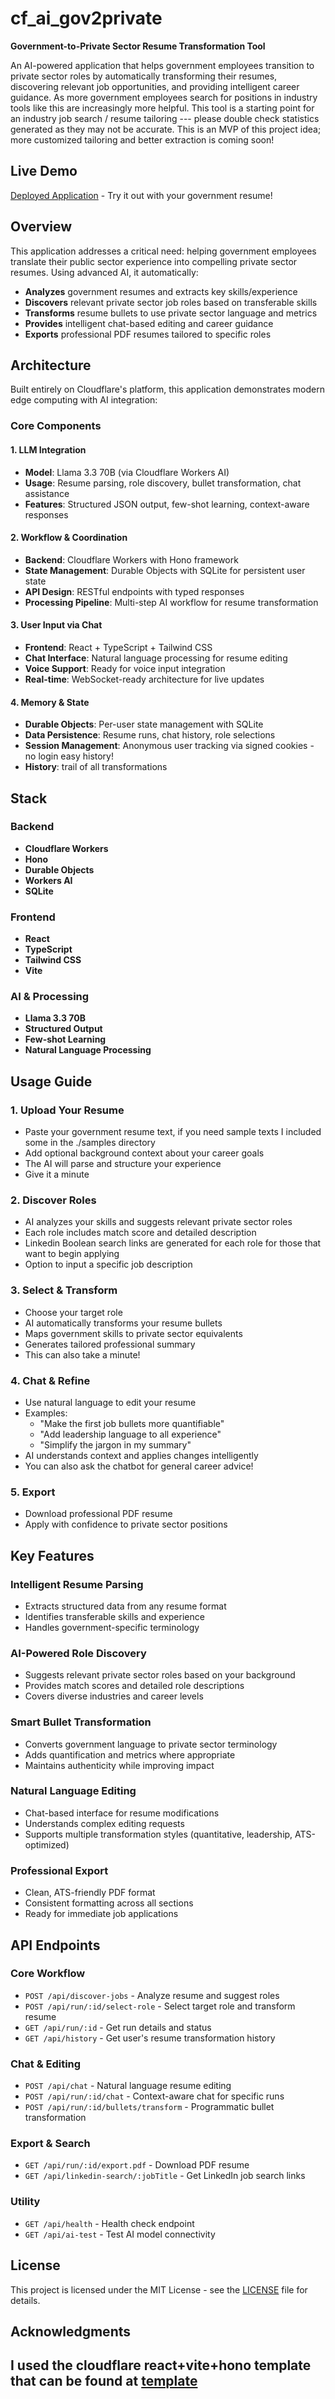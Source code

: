 # cf_ai_gov2private

**Government-to-Private Sector Resume Transformation Tool**

An AI-powered application that helps government employees transition to private sector roles by automatically transforming their resumes, discovering relevant job opportunities, and providing intelligent career guidance.
As more government employees search for positions in industry tools like this are increasingly more helpful.
This tool is a starting point for an industry job search / resume tailoring --- please double check statistics generated as they may not be accurate. This is an MVP of this project idea; more customized tailoring and better extraction is coming soon!

## Live Demo

[Deployed Application](https://gov2private.nikosfirst.workers.dev/) - Try it out with your government resume!

## Overview

This application addresses a critical need: helping government employees translate their public sector experience into compelling private sector resumes. Using advanced AI, it automatically:

- **Analyzes** government resumes and extracts key skills/experience
- **Discovers** relevant private sector job roles based on transferable skills
- **Transforms** resume bullets to use private sector language and metrics
- **Provides** intelligent chat-based editing and career guidance
- **Exports** professional PDF resumes tailored to specific roles

## Architecture

Built entirely on Cloudflare's platform, this application demonstrates modern edge computing with AI integration:

### Core Components

#### 1. **LLM Integration**
- **Model**: Llama 3.3 70B (via Cloudflare Workers AI)
- **Usage**: Resume parsing, role discovery, bullet transformation, chat assistance
- **Features**: Structured JSON output, few-shot learning, context-aware responses

#### 2. **Workflow & Coordination**
- **Backend**: Cloudflare Workers with Hono framework
- **State Management**: Durable Objects with SQLite for persistent user state
- **API Design**: RESTful endpoints with typed responses
- **Processing Pipeline**: Multi-step AI workflow for resume transformation

#### 3. **User Input via Chat**
- **Frontend**: React + TypeScript + Tailwind CSS
- **Chat Interface**: Natural language processing for resume editing
- **Voice Support**: Ready for voice input integration
- **Real-time**: WebSocket-ready architecture for live updates

#### 4. **Memory & State**
- **Durable Objects**: Per-user state management with SQLite
- **Data Persistence**: Resume runs, chat history, role selections
- **Session Management**: Anonymous user tracking via signed cookies - no login easy history!
- **History**: trail of all transformations

## Stack

### Backend
- **Cloudflare Workers**
- **Hono**
- **Durable Objects**
- **Workers AI**
- **SQLite**

### Frontend
- **React**
- **TypeScript**
- **Tailwind CSS**
- **Vite**

### AI & Processing
- **Llama 3.3 70B**
- **Structured Output**
- **Few-shot Learning**
- **Natural Language Processing**

## Usage Guide

### 1. **Upload Your Resume**
- Paste your government resume text, if you need sample texts I included some in the ./samples directory
- Add optional background context about your career goals
- The AI will parse and structure your experience
- Give it a minute

### 2. **Discover Roles**
- AI analyzes your skills and suggests relevant private sector roles
- Each role includes match score and detailed description
- Linkedin Boolean search links are generated for each role for those that want to begin applying
- Option to input a specific job description

### 3. **Select & Transform**
- Choose your target role
- AI automatically transforms your resume bullets
- Maps government skills to private sector equivalents
- Generates tailored professional summary
- This can also take a minute!

### 4. **Chat & Refine**
- Use natural language to edit your resume
- Examples:
  - "Make the first job bullets more quantifiable"
  - "Add leadership language to all experience"
  - "Simplify the jargon in my summary"
- AI understands context and applies changes intelligently
- You can also ask the chatbot for general career advice!

### 5. **Export**
- Download professional PDF resume
- Apply with confidence to private sector positions


## Key Features

### Intelligent Resume Parsing
- Extracts structured data from any resume format
- Identifies transferable skills and experience
- Handles government-specific terminology

### AI-Powered Role Discovery
- Suggests relevant private sector roles based on your background
- Provides match scores and detailed role descriptions
- Covers diverse industries and career levels

### Smart Bullet Transformation
- Converts government language to private sector terminology
- Adds quantification and metrics where appropriate
- Maintains authenticity while improving impact

### Natural Language Editing
- Chat-based interface for resume modifications
- Understands complex editing requests
- Supports multiple transformation styles (quantitative, leadership, ATS-optimized)

### Professional Export
- Clean, ATS-friendly PDF format
- Consistent formatting across all sections
- Ready for immediate job applications

## API Endpoints

### Core Workflow
- `POST /api/discover-jobs` - Analyze resume and suggest roles
- `POST /api/run/:id/select-role` - Select target role and transform resume
- `GET /api/run/:id` - Get run details and status
- `GET /api/history` - Get user's resume transformation history

### Chat & Editing
- `POST /api/chat` - Natural language resume editing
- `POST /api/run/:id/chat` - Context-aware chat for specific runs
- `POST /api/run/:id/bullets/transform` - Programmatic bullet transformation

### Export & Search
- `GET /api/run/:id/export.pdf` - Download PDF resume
- `GET /api/linkedin-search/:jobTitle` - Get LinkedIn job search links

### Utility
- `GET /api/health` - Health check endpoint
- `GET /api/ai-test` - Test AI model connectivity


## License

This project is licensed under the MIT License - see the [LICENSE](LICENSE) file for details.

## Acknowledgments
I used the cloudflare react+vite+hono template that can be found at [template](https://github.com/cloudflare/templates/tree/main/vite-react-template)
---